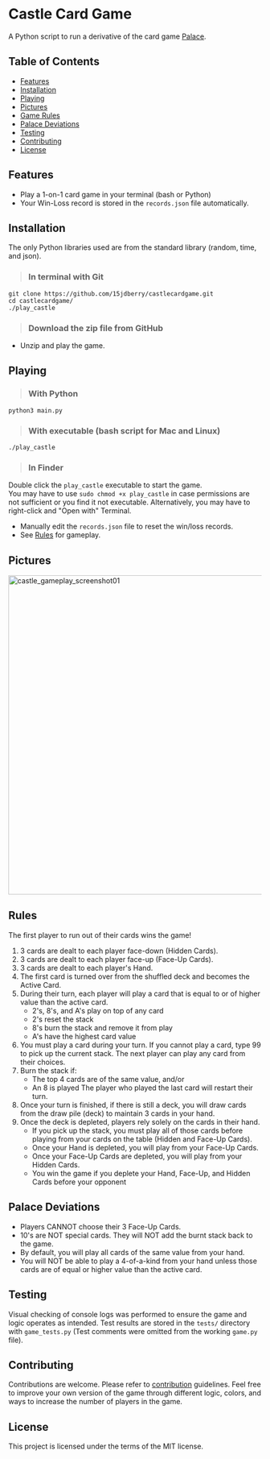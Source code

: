 # Castle Card Game
A Python script to run a derivative of the card game [Palace](https://bicyclecards.com/how-to-play/palace/).

## Table of Contents
* [Features](#features)
* [Installation](#installation)
* [Playing](#playing)
* [Pictures](#pictures)
* [Game Rules](#rules)
* [Palace Deviations](#palace-deviations)
* [Testing](#testing)
* [Contributing](#contributing)
* [License](#license)

## Features
* Play a 1-on-1 card game in your terminal (bash or Python)
* Your Win-Loss record is stored in the `records.json` file automatically.

## Installation
The only Python libraries used are from the standard library (random, time, and json).

> ### In terminal with Git
~~~
git clone https://github.com/15jdberry/castlecardgame.git
cd castlecardgame/
./play_castle
~~~

> ### Download the zip file from GitHub
* Unzip and play the game.


## Playing

> ### With Python
~~~
python3 main.py
~~~

> ### With executable (bash script for Mac and Linux)
~~~
./play_castle
~~~

> ### In Finder  
Double click the `play_castle` executable to start the game.  
You may have to use `sudo chmod +x play_castle` in case permissions are not sufficient or you find it not executable. Alternatively, you may have to right-click and "Open with" Terminal.

* Manually edit the `records.json` file to reset the win/loss records.
* See [Rules](#rules) for gameplay.


## Pictures
<img width="634" alt="castle_gameplay_screenshot01" src="https://github.com/15jdberry/castlecardgame/assets/148604533/67c9c31f-e541-47d2-97ce-40afd3af82af">


## Rules
The first player to run out of their cards wins the game!
1.  3 cards are dealt to each player face-down (Hidden Cards).
2.  3 cards are dealt to each player face-up (Face-Up Cards).
3.  3 cards are dealt to each player's Hand.
4.  The first card is turned over from the shuffled deck and becomes the
    Active Card.
5.  During their turn, each player will play a card that is equal to
    or of higher value than the active card.
    * 2's, 8's, and A's play on top of any card
    * 2's reset the stack
    * 8's burn the stack and remove it from play
    * A's have the highest card value
6.  You must play a card during your turn. If you cannot play a card,
    type 99 to pick up the current stack. The next player can play any
    card from their choices.
7.  Burn the stack if:
    * The top 4 cards are of the same value, and/or
    * An 8 is played
    The player who played the last card will restart their turn.
8.  Once your turn is finished, if there is still a deck,
    you will draw cards from the draw pile (deck) to maintain 3 cards in your hand.
9. Once the deck is depleted, players rely solely on the cards
    in their hand.
    * If you pick up the stack, you must play all of those cards before
        playing from your cards on the table (Hidden and Face-Up Cards).
    * Once your Hand is depleted, you will play from your Face-Up Cards.
    * Once your Face-Up Cards are depleted, you will play from your
        Hidden Cards.
    * You win the game if you deplete your Hand, Face-Up, and Hidden Cards
        before your opponent


## Palace Deviations
- Players CANNOT choose their 3 Face-Up Cards.
- 10's are NOT special cards. They will NOT add the burnt stack back
    to the game.
- By default, you will play all cards of the same value from your hand.
- You will NOT be able to play a 4-of-a-kind from your hand unless
    those cards are of equal or higher value than the active card.


## Testing
Visual checking of console logs was performed to ensure the game and logic operates as intended. Test results are stored in the `tests/` directory with `game_tests.py` (Test comments were omitted from the working `game.py` file).


## Contributing
Contributions are welcome. Please refer to [contribution]() guidelines.
Feel free to improve your own version of the game through different logic, colors, and ways to increase the number of players in the game.

## License
This project is licensed under the terms of the MIT license.
